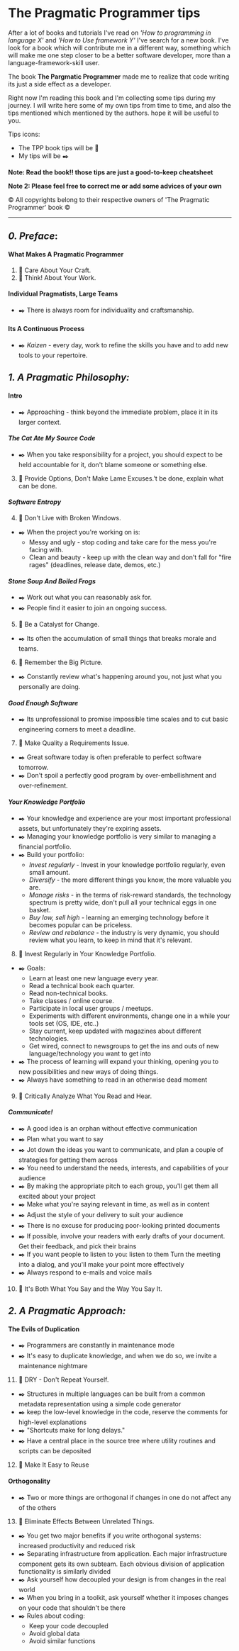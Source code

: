 # The Pragmatic Programmer tips
After a lot of books and tutorials I've read on *'How to programming in language X'* and *'How to Use framework Y'* I've search for a new book.
I've look for a book which will contribute me in a different way, something which will make me one step closer to be a better software developer, more than a language-framework-skill user.

The book **The Pargmatic Programmer** made me to realize that code writing its just a side effect as a developer.

Right now I'm reading this book and I'm collecting some tips during my journey.
I will write here some of my own tips from time to time, and also the tips mentioned which mentioned by the authors. hope it will be useful to you.

Tips icons:
- The TPP book tips will be :book:
- My tips will be :black_nib:

**Note: Read the book!! those tips are just a good-to-keep cheatsheet**

**Note 2: Please feel free to correct me or add some advices of your own**

© All copyrights belong to their respective owners of 'The Pragmatic Programmer' book ©

---

## *0. Preface*:
#### **What Makes A Pragmatic Programmer**
1. :book: Care About Your Craft.
2. :book: Think! About Your Work.
#### **Individual Pragmatists, Large Teams**
- :black_nib: There is always room for individuality and craftsmanship.
#### **Its A Continuous Process**
- :black_nib: *Kaizen* - every day, work to refine the skills you have and to add new tools to your repertoire.

## *1. A Pragmatic Philosophy:*
#### **Intro**
- :black_nib: Approaching - think beyond the immediate problem, place it in its larger context.
#### *The Cat Ate My Source Code*
- :black_nib: When you take responsibility for a project, you should expect to be held accountable for it, don't blame someone or something else.
3. :book: Provide Options, Don't Make Lame Excuses.'t be done, explain what can be done.
#### *Software Entropy*
4. :book: Don't Live with Broken Windows.
- :black_nib: When the project you're working on is:
    - Messy and ugly - stop coding and take care for the mess you're facing with.
    - Clean and beauty - keep up with the clean way and don't fall for "fire rages" (deadlines, release date, demos, etc.)
#### *Stone Soup And Boiled Frogs*
- :black_nib: Work out what you can reasonably ask for.
- :black_nib: People find it easier to join an ongoing success.
5. :book: Be a Catalyst for Change.
- :black_nib: Its often the accumulation of small things that breaks morale and teams.
6. :book: Remember the Big Picture.
- :black_nib: Constantly review what's happening around you, not just what you personally are doing.
#### *Good Enough Software*
- :black_nib: Its unprofessional to promise impossible time scales and to cut basic engineering corners to meet a deadline.
7. :book: Make Quality a Requirements Issue.
- :black_nib: Great software today is often preferable to perfect software tomorrow.
- :black_nib: Don't spoil a perfectly good program by over-embellishment and over-refinement.
#### *Your Knowledge Portfolio*
- :black_nib: Your knowledge and experience are your most important professional assets, but unfortunately they're expiring assets.
- :black_nib: Managing your knowledge portfolio is very similar to managing a financial portfolio.
- :black_nib: Build your portfolio:
    - *Invest regularly* - Invest in your knowledge portfolio regularly, even small amount.
    - *Diversify* - the more different things you know, the more valuable you are.
    - *Manage risks* - in the terms of risk-reward standards, the technology spectrum is pretty wide, don't pull all your technical eggs in one basket.
    - *Buy low, sell high* - learning an emerging technology before it becomes popular can be priceless.
    - *Review and rebalance* - the industry is very dynamic, you should review what you learn, to keep in mind that it's relevant.
8. :book: Invest Regularly in Your Knowledge Portfolio.
- :black_nib: Goals:
    - Learn at least one new language every year.
    - Read a technical book each quarter.
    - Read non-technical books.
    - Take classes / online course.
    - Participate in local user groups / meetups.
    - Experiments with different environments, change one in a while your tools set (OS, IDE, etc..)
    - Stay current, keep updated with magazines about different technologies.
    - Get wired, connect to newsgroups to get the ins and outs of new language/technology you want to get into
- :black_nib: The process of learning will expand your thinking, opening you to new possibilities and new ways of doing things.
- :black_nib: Always have something to read in an otherwise dead moment
9. :book: Critically Analyze What You Read and Hear.
#### *Communicate!*
- :black_nib: A good idea is an orphan without effective communication
- :black_nib: Plan what you want to say
- :black_nib: Jot down the ideas you want to communicate, and plan a couple of strategies for getting them across
- :black_nib: You need to understand the needs, interests, and capabilities of your audience
- :black_nib: By making the appropriate pitch to each group, you'll get them all excited about your project
- :black_nib: Make what you're saying relevant in time, as well as in content
- :black_nib: Adjust the style of your delivery to suit your audience
- :black_nib: There is no excuse for producing poor-looking printed documents
- :black_nib: If possible, involve your readers with early drafts of your document. Get their feedback, and pick their brains
- :black_nib: If you want people to listen to you: listen to them Turn the meeting into a dialog, and you'll make your point more effectively
- :black_nib: Always respond to e-mails and voice mails
10. :book: It's Both What You Say and the Way You Say It.

## *2. A Pragmatic Approach:*
#### **The Evils of Duplication**
- :black_nib: Programmers are constantly in maintenance mode
- :black_nib: It's easy to duplicate knowledge, and when we do so, we invite a maintenance nightmare
11. :book: DRY - Don't Repeat Yourself.
- :black_nib: Structures in multiple languages can be built from a common metadata representation using a simple code generator
- :black_nib: keep the low-level knowledge in the code, reserve the comments for high-level explanations
- :black_nib: "Shortcuts make for long delays."
- :black_nib: Have a central place in the source tree where utility routines and scripts can be deposited
12. :book: Make It Easy to Reuse
#### **Orthogonality**
- :black_nib: Two or more things are orthogonal if changes in one do not affect any of the others
13. :book: Eliminate Effects Between Unrelated Things.
- :black_nib: You get two major benefits if you write orthogonal systems: increased productivity and reduced risk
- :black_nib: Separating infrastructure from application. Each major infrastructure component gets its own subteam. Each obvious division of application functionality is similarly divided
- :black_nib: Ask yourself how decoupled your design is from changes in the real world
- :black_nib: When you bring in a toolkit, ask yourself whether it imposes changes on your code that shouldn't be there
- :black_nib: Rules about coding:
    - Keep your code decoupled
    - Avoid global data
    - Avoid similar functions
